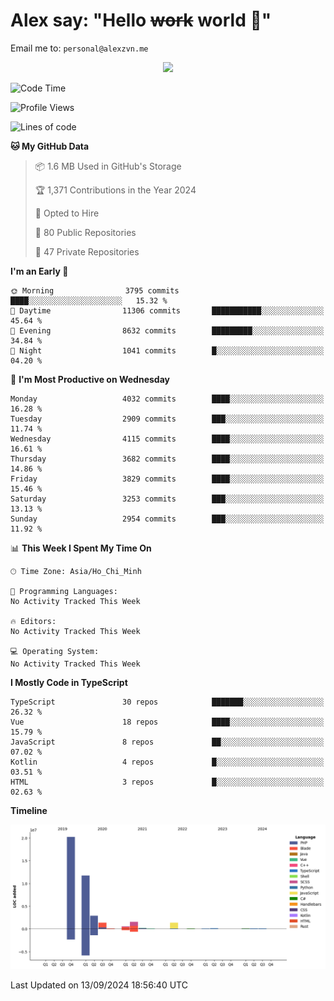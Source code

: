 # Alex say: "Hello ~~work~~ world 🐾"
Email me to: `personal@alexzvn.me`


<p align=center>
  <a href="https://skillicons.dev">
    <img src="https://skillicons.dev/icons?i=ts,js,php,nodejs,bun,vue,nuxt,react,svelte,tauri,laravel,rust,mongodb,docker,electron,redis,rabbitmq,tailwind,git,cloudflare,elysia,mysql,nginx,rollupjs,sentry,ubuntu,yarn,html,css,vite" />
  </a>
</p>

<!--START_SECTION:waka-->
![Code Time](http://img.shields.io/badge/Code%20Time-1%2C066%20hrs%2055%20mins-blue)

![Profile Views](http://img.shields.io/badge/Profile%20Views-0-blue)

![Lines of code](https://img.shields.io/badge/From%20Hello%20World%20I%27ve%20Written-40.5%20million%20lines%20of%20code-blue)

**🐱 My GitHub Data** 

> 📦 1.6 MB Used in GitHub's Storage 
 > 
> 🏆 1,371 Contributions in the Year 2024
 > 
> 💼 Opted to Hire
 > 
> 📜 80 Public Repositories 
 > 
> 🔑 47 Private Repositories 
 > 
**I'm an Early 🐤** 

```text
🌞 Morning                3795 commits        ████░░░░░░░░░░░░░░░░░░░░░   15.32 % 
🌆 Daytime                11306 commits       ███████████░░░░░░░░░░░░░░   45.64 % 
🌃 Evening                8632 commits        █████████░░░░░░░░░░░░░░░░   34.84 % 
🌙 Night                  1041 commits        █░░░░░░░░░░░░░░░░░░░░░░░░   04.20 % 
```
📅 **I'm Most Productive on Wednesday** 

```text
Monday                   4032 commits        ████░░░░░░░░░░░░░░░░░░░░░   16.28 % 
Tuesday                  2909 commits        ███░░░░░░░░░░░░░░░░░░░░░░   11.74 % 
Wednesday                4115 commits        ████░░░░░░░░░░░░░░░░░░░░░   16.61 % 
Thursday                 3682 commits        ████░░░░░░░░░░░░░░░░░░░░░   14.86 % 
Friday                   3829 commits        ████░░░░░░░░░░░░░░░░░░░░░   15.46 % 
Saturday                 3253 commits        ███░░░░░░░░░░░░░░░░░░░░░░   13.13 % 
Sunday                   2954 commits        ███░░░░░░░░░░░░░░░░░░░░░░   11.92 % 
```


📊 **This Week I Spent My Time On** 

```text
🕑︎ Time Zone: Asia/Ho_Chi_Minh

💬 Programming Languages: 
No Activity Tracked This Week

🔥 Editors: 
No Activity Tracked This Week

💻 Operating System: 
No Activity Tracked This Week
```

**I Mostly Code in TypeScript** 

```text
TypeScript               30 repos            ███████░░░░░░░░░░░░░░░░░░   26.32 % 
Vue                      18 repos            ████░░░░░░░░░░░░░░░░░░░░░   15.79 % 
JavaScript               8 repos             ██░░░░░░░░░░░░░░░░░░░░░░░   07.02 % 
Kotlin                   4 repos             █░░░░░░░░░░░░░░░░░░░░░░░░   03.51 % 
HTML                     3 repos             █░░░░░░░░░░░░░░░░░░░░░░░░   02.63 % 
```



**Timeline**

![Lines of Code chart](https://raw.githubusercontent.com/alexzvn/alexzvn/main/assets/bar_graph.png)


 Last Updated on 13/09/2024 18:56:40 UTC
<!--END_SECTION:waka-->
